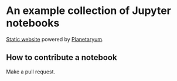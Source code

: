 # An example collection of Jupyter notebooks

[Static website](https://opendreamkit.org/planetaryum-example-static/)
powered by [Planetaryum](https://github.com/OpenDreamKit/planetaryum).

## How to contribute a notebook

Make a pull request.
